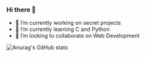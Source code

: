 ### Hi there 👋

- 🔭 I’m currently working on secret projects
- 🌱 I’m currently learning C and Python
- 👯 I’m looking to collaborate on Web Development


![Anurag's GitHub stats](https://github-readme-stats.vercel.app/api?username=kkaizer11&show_icons=true&theme=transparent)
